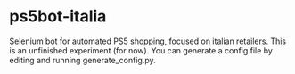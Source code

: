 # ps5bot-italia
Selenium bot for automated PS5 shopping, focused on italian retailers.
This is an unfinished experiment (for now). You can generate a config file by editing and running generate_config.py.
